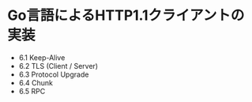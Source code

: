 # Go言語によるHTTP1.1クライアントの実装
 - 6.1 Keep-Alive
 - 6.2 TLS (Client / Server)
 - 6.3 Protocol Upgrade
 - 6.4 Chunk
 - 6.5 RPC